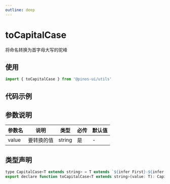 ```yaml
---
outline: deep
---
```


# toCapitalCase

将命名转换为首字母大写的驼峰

## 使用

```js
import { toCapitalCase } from '@pinos-ui/utils'
```

## 代码示例

<demo src="./demos/to-capital-case.vue" ></demo>

## 参数说明

| 参数名    | 说明   | 类型   | 必传   | 默认值  |
| ---- | ---- | ------ |  ------- |  ------- |
| value | 要转换的值 |  string |  是 |  -  |

## 类型声明

```js
type CapitalCase<T extends string> = T extends `${infer First}-${infer Rest}` ? `${Capitalize<First>}${CapitalCase<Rest>}` : Capitalize<T>;
export declare function toCapitalCase<T extends string>(value: T): CapitalCase<T>;
```

